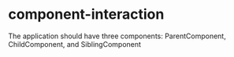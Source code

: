 # component-interaction
The application should have three components: ParentComponent, ChildComponent, and SiblingComponent
